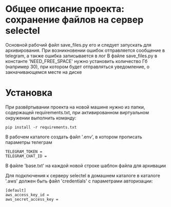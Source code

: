 # Общее описание проекта: сохранение файлов на сервер selectel
Основной рабочий файл save_files.py его и следует запускать для архивирования.
При возникновении ошибок отправляется сообщение в telegram, а также ошибка записывается в лог
В файле save_files.py в константе 'NEED_FREE_SPACE' нужно установить количество Гб (например 30), при котором будет отправляться уведомление, о закначивающемся месте на диске

# Установка
При развёртывании проекта на новой машине нужно из папки, содержащей requirements.txt, при активированном виртуальном окружении выполнить команду:
```
pip install -r requirements.txt
```

В рабочем каталоге создать файл '.env', в котором прописать параметры телеграм
```
TELEGRAM_TOKEN = 
TELEGRAM_CHAT_ID =
```

В файле 'base.txt' на каждой новой строке шаблон файла для архивации

Для подключения к серверу selectel в домашнем каталоге в каталоге '.aws' должен быть файл 'credentials' c параметрами авторизации:
```
[default]
aws_access_key_id =
aws_secret_access_key =
```